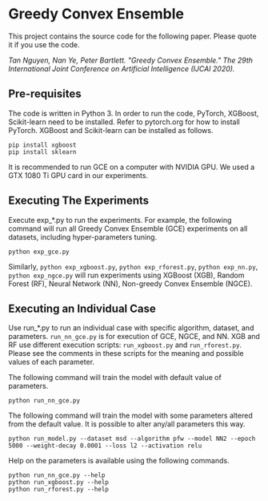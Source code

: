 # Greedy Convex Ensemble

This project contains the source code for the following paper. Please quote it if you use the code.

*Tan Nguyen, Nan Ye, Peter Bartlett. "Greedy Convex Ensemble." The 29th International Joint Conference on Artificial Intelligence (IJCAI 2020).*

## Pre-requisites

The code is written in Python 3. In order to run the code, PyTorch, XGBoost, Scikit-learn need to be installed. 
Refer to pytorch.org for how to install PyTorch. XGBoost and Scikit-learn can be installed as follows.

    pip install xgboost
    pip install sklearn

It is recommended to run GCE on a computer with NVIDIA GPU. We used a GTX 1080 Ti GPU card in our experiments.

## Executing The Experiments 

Execute exp_*.py to run the experiments. 
For example, the following command will run all Greedy Convex Ensemble (GCE) experiments on all datasets, 
including hyper-parameters tuning.

    python exp_gce.py 

Similarly, `python exp_xgboost.py`, `python exp_rforest.py`, `python exp_nn.py`, `python exp_ngce.py` 
will run experiments using XGBoost (XGB), Random Forest (RF), Neural Network (NN), Non-greedy Convex Ensemble (NGCE). 

## Executing an Individual Case

Use run_*.py to run an individual case with specific algorithm, dataset, and parameters. 
`run_nn_gce.py` is for execution of GCE, NGCE, and NN. 
XGB and RF use different execution scripts: `run_xgboost.py` and `run_rforest.py`.
Please see the comments in these scripts for the meaning and possible values of each parameter.

The following command will train the model with default value of parameters.

    python run_nn_gce.py

The following command will train the model with some parameters altered from the default value. 
It is possible to alter any/all parameters this way.

    python run_model.py --dataset msd --algorithm pfw --model NN2 --epoch 5000 --weight-decay 0.0001 --loss l2 --activation relu

Help on the parameters is available using the following commands.

    python run_nn_gce.py --help 
    python run_xgboost.py --help
    python run_rforest.py --help
